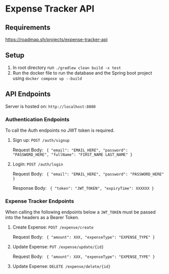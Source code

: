 # Expense Tracker API

## Requirements
https://roadmap.sh/projects/expense-tracker-api
## Setup
1. In root directory run `./gradlew clean build -x test`
2. Run the docker file to run the database and the Spring boot project using `docker compose up --build`

## API Endpoints

Server is hosted on: `http://localhost:8080`

### Authentication Endpoints
To call the Auth endpoints no JWT token is required. 
1. Sign up: ``POST /auth/signup``
    
    Request Body: `` {
   "email": "EMAIL_HERE",
   "password": "PASSWORD_HERE",
   "fullName": "FIRST_NAME LAST_NAME"
   }``

2. Login: ``POST /auth/login``

   Request Body: `` {
   "email": "EMAIL_HERE",
   "password": "PASSWORD_HERE"
   }``

   Response Body: `` {
   "token": "JWT_TOKEN",
   "expiryTime": XXXXXX
   }``

### Expense Tracker Endpoints
When calling the following endpoints below a `JWT_TOKEN` must be passed into the headers as a Bearer Token.

1. Create Expense: ``POST /expense/create``

   Request Body: `` {
   "amount": XXX,
   "expenseType": "EXPENSE_TYPE"
   }``
2. Update Expense: ``PUT /expense/update/{id}``

   Request Body: `` {
   "amount": XXX,
   "expenseType": "EXPENSE_TYPE"
   }``
2. Update Expense: ``DELETE /expense/delete/{id}``


